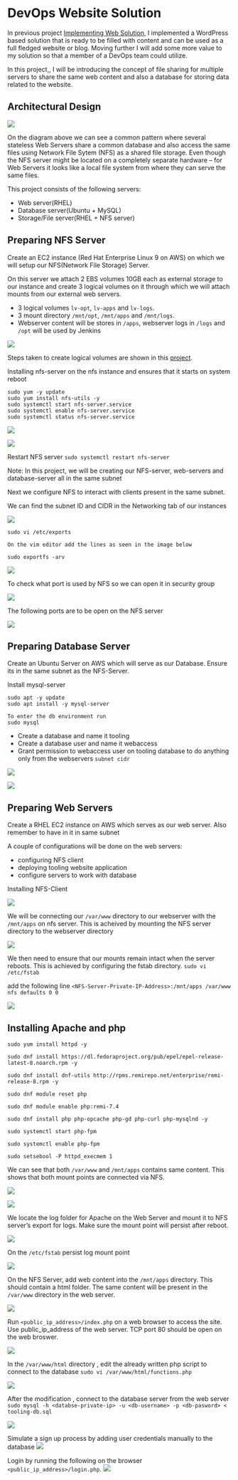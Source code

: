 # DevOps Website Solution
In previous project [Implementing Web Solution](https://github.com/Zeighnab/DevOps_Project/tree/main/6_Website_Solution_With_Wordpress), I implemented a WordPress based solution that is ready to be filled with content and can be used as a full fledged website or blog. Moving further I will add some more value to my solution so that a member of a DevOps team could utilize.

In this project,, I will be introducing the concept of file sharing for multiple servers to share the same web content and also a database for storing data related to the website.

## Architectural Design

![](./img/1.png)

On the diagram above we can see a common pattern where several stateless Web Servers share a common database and also access the same files using Network File Sytem (NFS) as a shared file storage. Even though the NFS server might be located on a completely separate hardware – for Web Servers it looks like a local file system from where they can serve the same files.

This project consists of the following servers:

* Web server(RHEL)
* Database server(Ubuntu + MySQL)
* Storage/File server(RHEL + NFS server)

## Preparing NFS Server

Create an EC2 instance (Red Hat Enterprise Linux 9 on AWS) on which we will setup our NFS(Network File Storage) Server.

On this server we attach 2 EBS volumes 10GB each as external storage to our instance and create 3 logical volumes on it through which we will attach mounts from our external web servers.

* 3 logical volumes `lv-opt`, `lv-apps` and `lv-logs`.
* 3 mount directory `/mnt/opt`, `/mnt/apps` and `/mnt/logs`.
* Webserver content will be stores in `/apps`, webserver logs in `/logs` and `/opt` will be used by Jenkins

![](./img/2.png)

Steps taken to create logical volumes are shown in this [project](https://github.com/Zeighnab/DevOps_Project/tree/main/6_Website_Solution_With_Wordpress).

Installing nfs-server on the nfs instance and ensures that it starts on system reboot
```
sudo yum -y update
sudo yum install nfs-utils -y
sudo systemctl start nfs-server.service
sudo systemctl enable nfs-server.service
sudo systemctl status nfs-server.service
```

![](./img/3.png)

![](./img/4.png)

Restart NFS server `sudo systemctl restart nfs-server`

Note: In this project, we will be creating our NFS-server, web-servers and database-server all in the same subnet

Next we configure NFS to interact with clients present in the same subnet. 

We can find the subnet ID and CIDR in the Networking tab of our instances

![](./img//5.png)

```
sudo vi /etc/exports

On the vim editor add the lines as seen in the image below

sudo exportfs -arv
```

![](./img/6.png)

To check what port is used by NFS so we can open it in security group

![](./img/7.png)

The following ports are to be open on the NFS server

![](./img/8.png)

## Preparing Database Server

Create an Ubuntu Server on AWS which will serve as our Database. Ensure its in the same subnet as the NFS-Server.

Install mysql-server

```
sudo apt -y update
sudo apt install -y mysql-server

To enter the db environment run
sudo mysql
```
* Create a database and name it tooling
* Create a database user and name it webaccess
* Grant permission to webaccess user on tooling database to do anything only from the webservers `subnet cidr`

![](./img/9.png)

![](./img/9-1.png)

## Preparing Web Servers

Create a RHEL EC2 instance on AWS which serves as our web server. Also remember to have in it in same subnet

A couple of configurations will be done on the web servers:

* configuring NFS client
* deploying tooling website application
* configure servers to work with database

Installing NFS-Client

![](./img/10.png)

We will be connecting our `/var/www` directory to our webserver with the `/mnt/apps` on nfs server. This is acheived by mounting the NFS server directory to the webserver directory

![](./img/11.png)

We then need to ensure that our mounts remain intact when the server reboots. This is achieved by configuring the fstab directory. 
`sudo vi /etc/fstab`

add the following line `<NFS-Server-Private-IP-Address>:/mnt/apps /var/www nfs defaults 0 0`

![](./img/12.png)

## Installing Apache and php
```
sudo yum install httpd -y

sudo dnf install https://dl.fedoraproject.org/pub/epel/epel-release-latest-8.noarch.rpm -y

sudo dnf install dnf-utils http://rpms.remirepo.net/enterprise/remi-release-8.rpm -y

sudo dnf module reset php

sudo dnf module enable php:remi-7.4

sudo dnf install php php-opcache php-gd php-curl php-mysqlnd -y

sudo systemctl start php-fpm

sudo systemctl enable php-fpm

sudo setsebool -P httpd_execmem 1
```

We can see that both `/var/www` and `/mnt/apps` contains same content. This shows that both mount points are connected via NFS.

![](./img/13.png)

![](./img/14.png)

We locate the log folder for Apache on the Web Server and mount it to NFS server’s export for logs. Make sure the mount point will persist after reboot.

![](./img/15.png)

On the `/etc/fstab` persist log mount point

![](./img/16.png)

On the NFS Server, add web content into the `/mnt/apps` directory. This should contain a html folder. The same content will be present in the `/var/www` directory in the web server.

![](./img/17.png)

Run `<public_ip_address>/index.php` on a web browser to access the site. Use public_ip_address of the web server. TCP port 80 should be open on the web broswer.

![](./img/18.png)

In the `/var/www/html` directory , edit the already written php script to connect to the database `sudo vi /var/www/html/functions.php`

![](./img/19.png)

After the modification , connect to the database server from the web server `sudo mysql -h <databse-private-ip> -u <db-username> -p <db-pasword> < tooling-db.sql`

![](./img/20.png)

Simulate a sign up process by adding user credentials manually to the database
![](./img/21.png)

Login by running the following on the browser `<public_ip_address>/login.php`.
![](./img/22.png)
